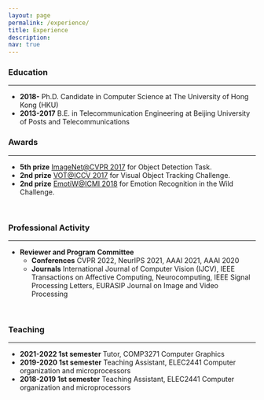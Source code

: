 ```yaml
---
layout: page
permalink: /experience/
title: Experience
description: 
nav: true
---
```

<h3> Education</h3>
<hr/>
<ul>
<li><b>2018-</b>  Ph.D. Candidate in Computer Science at The University of Hong Kong (HKU)</li>
<li><b>2013-2017</b> B.E. in Telecommunication Engineering at Beijing University of Posts and Telecommunications</li>
</ul>

<!-- 
<br/>
<h3>▪️ Working Experience</h3>
<hr/>
<ul>
<li><b>Research Intern</b> at FacebookAI Assistant team. Worked on Task-Oriented Dialogue Systems.</li>
</ul>
▪️
-->

<h3> Awards</h3>
<hr/>
<ul>
<li><b>5th prize</b> <a href="https://image-net.org/challenges/LSVRC/2017/">ImageNet@CVPR 2017</a> for Object Detection Task.</li> 
<li><b>2nd prize</b> <a href="https://www.votchallenge.net/index.html">VOT@ICCV 2017</a> for Visual Object Tracking Challenge.</li>
<li><b>2nd prize</b> <a href="https://sites.google.com/view/emotiw2018">EmotiW@ICMI 2018</a> for Emotion Recognition in the Wild Challenge.</li>
</ul>

<br/>
<h3> Professional Activity</h3>
<hr/>
<ul>
<li><b>Reviewer and Program Committee</b>
    <ul>
    <li><b>Conferences</b> CVPR 2022, NeurIPS 2021, AAAI 2021, AAAI 2020</li>
    <li><b>Journals</b> International Journal of Computer Vision (IJCV), IEEE Transactions on Affective Computing, Neurocomputing, IEEE Signal Processing Letters, EURASIP Journal on Image and Video Processing</li>
    </ul>
</li>
</ul>
<br/>

<h3> Teaching</h3>
<hr/>
<ul>
<li><b>2021-2022 1st semester</b> Tutor, COMP3271 Computer Graphics</li> 
<li><b>2019-2020 1st semester</b> Teaching Assistant, ELEC2441 Computer organization and microprocessors</li>
<li><b>2018-2019 1st semester</b> Teaching Assistant, ELEC2441 Computer organization and microprocessors</li>
</ul>


